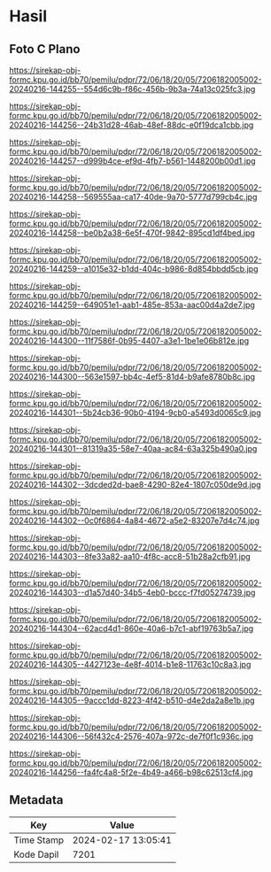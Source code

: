 # Hasil

## Foto C Plano

https://sirekap-obj-formc.kpu.go.id/bb70/pemilu/pdpr/72/06/18/20/05/7206182005002-20240216-144255--554d6c9b-f86c-456b-9b3a-74a13c025fc3.jpg

https://sirekap-obj-formc.kpu.go.id/bb70/pemilu/pdpr/72/06/18/20/05/7206182005002-20240216-144256--24b31d28-46ab-48ef-88dc-e0f19dca1cbb.jpg

https://sirekap-obj-formc.kpu.go.id/bb70/pemilu/pdpr/72/06/18/20/05/7206182005002-20240216-144257--d999b4ce-ef9d-4fb7-b561-1448200b00d1.jpg

https://sirekap-obj-formc.kpu.go.id/bb70/pemilu/pdpr/72/06/18/20/05/7206182005002-20240216-144258--569555aa-ca17-40de-9a70-5777d799cb4c.jpg

https://sirekap-obj-formc.kpu.go.id/bb70/pemilu/pdpr/72/06/18/20/05/7206182005002-20240216-144258--be0b2a38-6e5f-470f-9842-895cd1df4bed.jpg

https://sirekap-obj-formc.kpu.go.id/bb70/pemilu/pdpr/72/06/18/20/05/7206182005002-20240216-144259--a1015e32-b1dd-404c-b986-8d854bbdd5cb.jpg

https://sirekap-obj-formc.kpu.go.id/bb70/pemilu/pdpr/72/06/18/20/05/7206182005002-20240216-144259--649051e1-aab1-485e-853a-aac00d4a2de7.jpg

https://sirekap-obj-formc.kpu.go.id/bb70/pemilu/pdpr/72/06/18/20/05/7206182005002-20240216-144300--11f7586f-0b95-4407-a3e1-1be1e06b812e.jpg

https://sirekap-obj-formc.kpu.go.id/bb70/pemilu/pdpr/72/06/18/20/05/7206182005002-20240216-144300--563e1597-bb4c-4ef5-81d4-b9afe8780b8c.jpg

https://sirekap-obj-formc.kpu.go.id/bb70/pemilu/pdpr/72/06/18/20/05/7206182005002-20240216-144301--5b24cb36-90b0-4194-9cb0-a5493d0065c9.jpg

https://sirekap-obj-formc.kpu.go.id/bb70/pemilu/pdpr/72/06/18/20/05/7206182005002-20240216-144301--81319a35-58e7-40aa-ac84-63a325b490a0.jpg

https://sirekap-obj-formc.kpu.go.id/bb70/pemilu/pdpr/72/06/18/20/05/7206182005002-20240216-144302--3dcded2d-bae8-4290-82e4-1807c050de9d.jpg

https://sirekap-obj-formc.kpu.go.id/bb70/pemilu/pdpr/72/06/18/20/05/7206182005002-20240216-144302--0c0f6864-4a84-4672-a5e2-83207e7d4c74.jpg

https://sirekap-obj-formc.kpu.go.id/bb70/pemilu/pdpr/72/06/18/20/05/7206182005002-20240216-144303--8fe33a82-aa10-4f8c-acc8-51b28a2cfb91.jpg

https://sirekap-obj-formc.kpu.go.id/bb70/pemilu/pdpr/72/06/18/20/05/7206182005002-20240216-144303--d1a57d40-34b5-4eb0-bccc-f7fd05274739.jpg

https://sirekap-obj-formc.kpu.go.id/bb70/pemilu/pdpr/72/06/18/20/05/7206182005002-20240216-144304--62acd4d1-860e-40a6-b7c1-abf19763b5a7.jpg

https://sirekap-obj-formc.kpu.go.id/bb70/pemilu/pdpr/72/06/18/20/05/7206182005002-20240216-144305--4427123e-4e8f-4014-b1e8-11763c10c8a3.jpg

https://sirekap-obj-formc.kpu.go.id/bb70/pemilu/pdpr/72/06/18/20/05/7206182005002-20240216-144305--9accc1dd-8223-4f42-b510-d4e2da2a8e1b.jpg

https://sirekap-obj-formc.kpu.go.id/bb70/pemilu/pdpr/72/06/18/20/05/7206182005002-20240216-144306--56f432c4-2576-407a-972c-de7f0f1c936c.jpg

https://sirekap-obj-formc.kpu.go.id/bb70/pemilu/pdpr/72/06/18/20/05/7206182005002-20240216-144256--fa4fc4a8-5f2e-4b49-a466-b98c62513cf4.jpg


## Metadata

| Key        | Value               |
| ---------- | ------------------- |
| Time Stamp | 2024-02-17 13:05:41 |
| Kode Dapil | 7201                |




